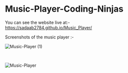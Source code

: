# Music-Player-Coding-Ninjas

You can see the website live at:-
https://sadaab2784.github.io/Music_Player/


Screenshots of the music player :-

![Music-Player (1)](https://user-images.githubusercontent.com/106314415/196902465-89b265ba-78a2-4070-8e4a-e5a4d129aaa9.png)


<br>

![Music-Player](https://user-images.githubusercontent.com/106314415/196902593-7bcc2713-580e-4289-8ba3-5d6dded05127.png)


